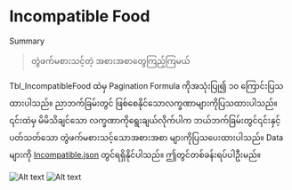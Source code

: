 # Incompatible Food

Summary 
>တွဲဖက်မစားသင့်တဲ့ အစားအစာတွေကြည့်ကြမယ်

Tbl_IncompatibleFood ထဲမှ Pagination Formula ကိုအသုံးပြု၍ ၁၀ ကြောင်းပြသထားပါသည်။ ညာဘက်ခြမ်းတွင် ဖြစ်စေနိုင်သောလက္ခဏာများကိုပြသထားပါသည်။ ၎င်းထဲမှ မိမိသိချင်သော လက္ခဏာကိုရွေးချယ်လိုက်ပါက ဘယ်ဘက်ခြမ်းတွင်၎င်းနှင့်ပတ်သတ်သော တွဲဖက်မစားသင့်သောအစားအစာ များကိုပြသပေးထားပါသည်။
Data များကို [Incompatible.json](https://github.com/sannlynnhtun-coding/IncompatibleFood/blob/main/IncompatibleFood.json) တွင်ရရှိနိုင်ပါသည်။ ဤတွင်တစ်ခန်းရပ်ပါဦးမည်။

![Alt text](https://github.com/sannlynnhtun-coding/IncompatibleFood/blob/main/IncompatibleFoodFlow1.jpg)
![Alt text](https://github.com/sannlynnhtun-coding/IncompatibleFood/blob/main/IncompatibleFoodMindMap.jpg)
